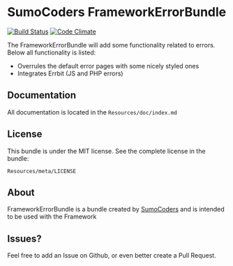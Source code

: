 # SumoCoders FrameworkErrorBundle

[![Build Status](https://travis-ci.org/sumocoders/FrameworkErrorBundle.svg)](https://travis-ci.org/sumocoders/FrameworkErrorBundle) [![Code Climate](https://codeclimate.com/github/sumocoders/FrameworkErrorBundle/badges/gpa.svg)](https://codeclimate.com/github/sumocoders/FrameworkErrorBundle)

The FrameworkErrorBundle will add some functionality related to errors. Below
all functionality is listed:

* Overrules the default error pages with some nicely styled ones
* Integrates Errbit (JS and PHP errors)

## Documentation

All documentation is located in the `Resources/doc/index.md`

## License

This bundle is under the MIT license. See the complete license in the bundle:

    Resources/meta/LICENSE

## About

FrameworkErrorBundle is a bundle created by [SumoCoders](https://github.com/sumocoders)
and is intended to be used with the Framework

## Issues?

Feel free to add an Issue on Github, or even better create a Pull Request.
